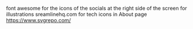 font awesome for the icons of the socials at the right side of the screen
for illustrations sreamlinehq.com
for tech icons in About page https://www.svgrepo.com/